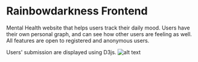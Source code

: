 # Rainbowdarkness Frontend

Mental Health website that helps users track their daily mood. Users have their own personal graph, and can see how other users are feeling as well. All features are open to registered and anonymous users.

Users' submission are displayed using D3js.
![alt text](https://i.gyazo.com/896920b6d94cc83705b533cb317074ea.png)